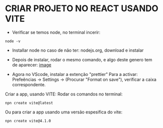 # CRIAR  PROJETO NO REACT USANDO VITE 
 - Verificar se temos node, no terminal incerir:
```
node -v
```
 - Installar node no caso de não ter: nodejs.org, download e instalar
 - Depois de instalar, rodar o mesmo comando, e algo deste genero tem de aparecer:
[image](https://github.com/user-attachments/assets/eff5addf-87df-4565-98e5-08ad04b46579)

 - Agora no VScode, instalar a extenção "prettier"
 Para a activar: Prefeências -> Settings -> (Procurar "Format on save"), verificar a caixa correspondente.

Criar a app, usando VITE: Rodar os comandos no terminal:
```
npn create vite@latest
```
Ou para criar a app usando uma versão espesifica do vite:
```
npn create vite@4.1.0
```



